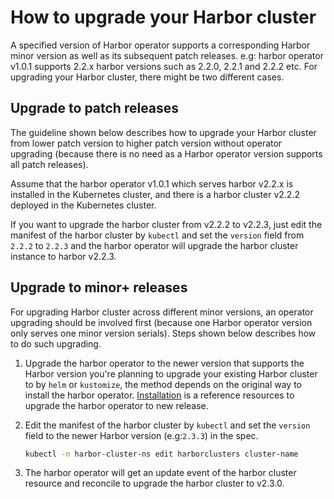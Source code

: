 # How to upgrade your Harbor cluster

A specified version of Harbor operator supports a corresponding Harbor minor version as well as its subsequent patch releases. e.g: harbor operator v1.0.1 supports 2.2.x harbor versions such as 2.2.0, 2.2.1 and 2.2.2 etc. For upgrading your Harbor cluster, there might be two different cases.

## Upgrade to patch releases

The guideline shown below describes how to upgrade your Harbor cluster from lower patch version to higher patch version without operator upgrading (because there is no need as a Harbor operator version supports all patch releases).

Assume that the harbor operator v1.0.1 which serves harbor v2.2.x is installed in the Kubernetes cluster, and there is a harbor cluster v2.2.2 deployed in the Kubernetes cluster.

If you want to upgrade the harbor cluster from v2.2.2 to v2.2.3, just edit the manifest of the harbor cluster by `kubectl` and set the `version` field from `2.2.2` to `2.2.3` and the harbor operator will upgrade the harbor cluster instance to harbor v2.2.3.

## Upgrade to minor+ releases

For upgrading Harbor cluster across different minor versions, an operator upgrading should be involved first (because one Harbor operator version only serves one minor version serials). Steps shown below describes how to do such upgrading.

1. Upgrade the harbor operator to the newer version that supports the Harbor version you're planning to upgrade your existing Harbor cluster to by `helm` or `kustomize`, the method depends on the original way to install the harbor operator. [Installation](../installation/installation.md) is a reference resources to upgrade the harbor operator to new release.

1. Edit the manifest of the harbor cluster by `kubectl` and set the `version` field to the newer Harbor version (e.g:`2.3.3`) in the spec.

   ```bash
   kubectl -n harbor-cluster-ns edit harborclusters cluster-name
   ```

1. The harbor operator will get an update event of the harbor cluster resource and reconcile to upgrade the harbor cluster to v2.3.0.
